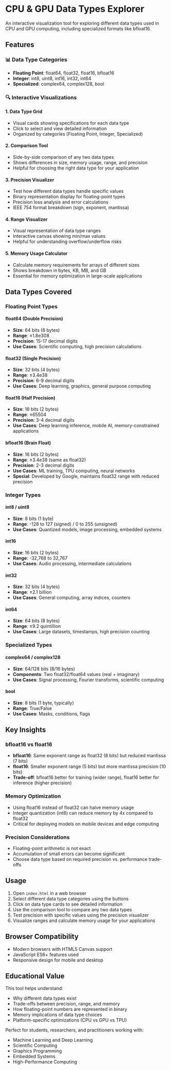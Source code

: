 # CPU & GPU Data Types Explorer

An interactive visualization tool for exploring different data types used in CPU and GPU computing, including specialized formats like bfloat16.

## Features

### 📊 Data Type Categories
- **Floating Point**: float64, float32, float16, bfloat16
- **Integer**: int8, uint8, int16, int32, int64
- **Specialized**: complex64, complex128, bool

### 🔍 Interactive Visualizations

#### 1. Data Type Grid
- Visual cards showing specifications for each data type
- Click to select and view detailed information
- Organized by categories (Floating Point, Integer, Specialized)

#### 2. Comparison Tool
- Side-by-side comparison of any two data types
- Shows differences in size, memory usage, range, and precision
- Helpful for choosing the right data type for your application

#### 3. Precision Visualizer
- Test how different data types handle specific values
- Binary representation display for floating-point types
- Precision loss analysis and error calculations
- IEEE 754 format breakdown (sign, exponent, mantissa)

#### 4. Range Visualizer
- Visual representation of data type ranges
- Interactive canvas showing min/max values
- Helpful for understanding overflow/underflow risks

#### 5. Memory Usage Calculator
- Calculate memory requirements for arrays of different sizes
- Shows breakdown in bytes, KB, MB, and GB
- Essential for memory optimization in large-scale applications

## Data Types Covered

### Floating Point Types

#### float64 (Double Precision)
- **Size**: 64 bits (8 bytes)
- **Range**: ±1.8e308
- **Precision**: 15-17 decimal digits
- **Use Cases**: Scientific computing, high precision calculations

#### float32 (Single Precision)
- **Size**: 32 bits (4 bytes)
- **Range**: ±3.4e38
- **Precision**: 6-9 decimal digits
- **Use Cases**: Deep learning, graphics, general purpose computing

#### float16 (Half Precision)
- **Size**: 16 bits (2 bytes)
- **Range**: ±65504
- **Precision**: 3-4 decimal digits
- **Use Cases**: Deep learning inference, mobile AI, memory-constrained applications

#### bfloat16 (Brain Float)
- **Size**: 16 bits (2 bytes)
- **Range**: ±3.4e38 (same as float32)
- **Precision**: 2-3 decimal digits
- **Use Cases**: ML training, TPU computing, neural networks
- **Special**: Developed by Google, maintains float32 range with reduced precision

### Integer Types

#### int8 / uint8
- **Size**: 8 bits (1 byte)
- **Range**: -128 to 127 (signed) / 0 to 255 (unsigned)
- **Use Cases**: Quantized models, image processing, embedded systems

#### int16
- **Size**: 16 bits (2 bytes)
- **Range**: -32,768 to 32,767
- **Use Cases**: Audio processing, intermediate calculations

#### int32
- **Size**: 32 bits (4 bytes)
- **Range**: ±2.1 billion
- **Use Cases**: General computing, array indices, counters

#### int64
- **Size**: 64 bits (8 bytes)
- **Range**: ±9.2 quintillion
- **Use Cases**: Large datasets, timestamps, high precision counting

### Specialized Types

#### complex64 / complex128
- **Size**: 64/128 bits (8/16 bytes)
- **Components**: Two float32/float64 values (real + imaginary)
- **Use Cases**: Signal processing, Fourier transforms, scientific computing

#### bool
- **Size**: 8 bits (1 byte, typically)
- **Range**: True/False
- **Use Cases**: Masks, conditions, flags

## Key Insights

### bfloat16 vs float16
- **bfloat16**: Same exponent range as float32 (8 bits) but reduced mantissa (7 bits)
- **float16**: Smaller exponent range (5 bits) but more mantissa precision (10 bits)
- **Trade-off**: bfloat16 better for training (wider range), float16 better for inference (higher precision)

### Memory Optimization
- Using float16 instead of float32 can halve memory usage
- Integer quantization (int8) can reduce memory by 4x compared to float32
- Critical for deploying models on mobile devices and edge computing

### Precision Considerations
- Floating-point arithmetic is not exact
- Accumulation of small errors can become significant
- Choose data type based on required precision vs. performance trade-offs

## Usage

1. Open `index.html` in a web browser
2. Select different data type categories using the buttons
3. Click on data type cards to see detailed information
4. Use the comparison tool to compare any two data types
5. Test precision with specific values using the precision visualizer
6. Visualize ranges and calculate memory usage for your applications

## Browser Compatibility

- Modern browsers with HTML5 Canvas support
- JavaScript ES6+ features used
- Responsive design for mobile and desktop

## Educational Value

This tool helps understand:
- Why different data types exist
- Trade-offs between precision, range, and memory
- How floating-point numbers are represented in binary
- Memory implications of data type choices
- Platform-specific optimizations (CPU vs GPU vs TPU)

Perfect for students, researchers, and practitioners working with:
- Machine Learning and Deep Learning
- Scientific Computing
- Graphics Programming
- Embedded Systems
- High-Performance Computing

